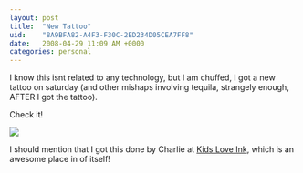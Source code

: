 ```yaml
---
layout: post
title:  "New Tattoo"
uid:	"8A9BFA82-A4F3-F30C-2ED234D05CEA7FF8"
date:   2008-04-29 11:09 AM +0000
categories: personal
---
```

I know this isnt related to any technology, but I am chuffed, I got a new tattoo on saturday (and other mishaps involving tequila, strangely enough, AFTER I got the tattoo).

Check it!



<img src="http://www.markdrew.co.uk/blog/images//Photo 2.jpg">

I should mention that I got this done by Charlie at <a href="http://www.kidsloveinkdeptford.co.uk/">Kids Love Ink</a>, which is an awesome place in of itself!